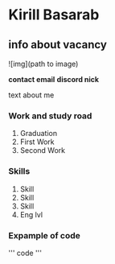 # Kirill Basarab
## info about vacancy

![img](path to image)

__contact email__
__discord nick__

text about me

### Work and study road
1. Graduation
2. First Work
3. Second Work

### Skills
1. Skill
2. Skill
3. Skill
4. Eng lvl

### Expample of code
'''
code
'''